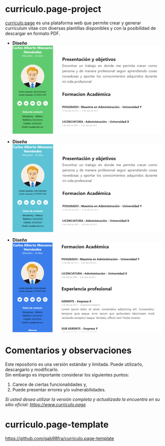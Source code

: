 # curriculo.page-project
<a href="https://www.curriculo.page">curriculo.page</a> es una plataforma web que permite crear y generar curriculum vitae con diversas plantillas disponibles y con la posibilidad de descargar en formato PDF.

* **Diseño**
![](media/design/design1.PNG)

* **Diseño**
![](media/design/design2.PNG)

* **Diseño**
![](media/design/design3.PNG)

# Comentarios y observaciones
Este repositorio es una versión estándar y limitada. Puede utilizarlo, descargarlo y modificarlo. <br>
Sin embargo es importante considerar los siguientes puntos: <br>
  
  1. Carece de ciertas funcionalidades y,
  2. Puede presentar errores y/o vulnerabilidades.

*Si usted desea utilizar la versión completa y actualizada la encuentra en su sitio oficial: https://www.curriculo.page*

# curriculo.page-template
https://github.com/gab98fra/curriculo.page-template
